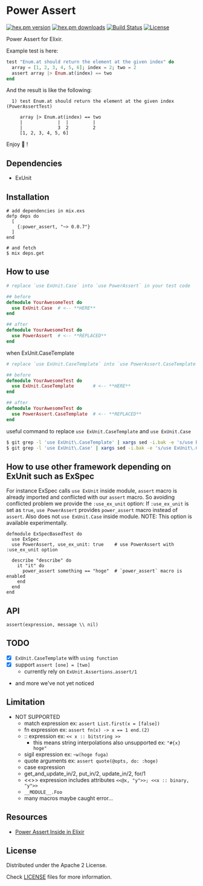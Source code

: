 # Power Assert

[![hex.pm version](https://img.shields.io/hexpm/v/power_assert.svg)](https://hex.pm/packages/power_assert) [![hex.pm downloads](https://img.shields.io/hexpm/dt/power_assert.svg)](https://hex.pm/packages/power_assert) [![Build Status](https://travis-ci.org/ma2gedev/power_assert_ex.svg?branch=master)](https://travis-ci.org/ma2gedev/power_assert_ex) [![License](https://img.shields.io/hexpm/l/power_assert.svg)](http://www.apache.org/licenses/LICENSE-2.0)

Power Assert for Elixir.

Example test is here:

```elixir
test "Enum.at should return the element at the given index" do
  array = [1, 2, 3, 4, 5, 6]; index = 2; two = 2
  assert array |> Enum.at(index) == two
end
```

And the result is like the following:

```
  1) test Enum.at should return the element at the given index (PowerAssertTest)

     array |> Enum.at(index) == two
     |             |  |         |
     |             3  2         2
     [1, 2, 3, 4, 5, 6]
```

Enjoy :muscle: !

## Dependencies

- ExUnit

## Installation

```
# add dependencies in mix.exs
defp deps do
  [
    {:power_assert, "~> 0.0.7"}
  ]
end

# and fetch
$ mix deps.get
```

## How to use

```elixir
# replace `use ExUnit.Case` into `use PowerAssert` in your test code

## before
defmodule YourAwesomeTest do
  use ExUnit.Case  # <-- **HERE**
end

## after
defmodule YourAwesomeTest do
  use PowerAssert  # <-- **REPLACED**
end
```

when ExUnit.CaseTemplate

```elixir
# replace `use ExUnit.CaseTemplate` into `use PowerAssert.CaseTemplate` in your test code

## before
defmodule YourAwesomeTest do
  use ExUnit.CaseTemplate       # <-- **HERE**
end

## after
defmodule YourAwesomeTest do
  use PowerAssert.CaseTemplate  # <-- **REPLACED**
end
```

useful command to replace `use ExUnit.CaseTemplate` and `use ExUnit.Case`

```bash
$ git grep -l 'use ExUnit\.CaseTemplate' | xargs sed -i.bak -e 's/use ExUnit\.CaseTemplate/use PowerAssert.CaseTemplate/g'
$ git grep -l 'use ExUnit\.Case' | xargs sed -i.bak -e 's/use ExUnit\.Case/use PowerAssert/g'
```

## How to use other framework depending on ExUnit such as ExSpec

For instance ExSpec calls `use ExUnit` inside module, `assert` macro is already imported and conflicted with our `assert` macro.
So avoiding conflicted problem we provide the `:use_ex_unit` option:
If `:use_ex_unit` is set as `true`, `use PowerAssert` provides `power_assert` macro instead of `assert`. Also does not `use ExUnit.Case` inside module.
NOTE: This option is available experimentally.

```
defmodule ExSpecBasedTest do
  use ExSpec
  use PowerAssert, use_ex_unit: true    # use PowerAssert with :use_ex_unit option

  describe "describe" do
    it "it" do
      power_assert something == "hoge"  # `power_assert` macro is enabled
    end
  end
end
```

## API

```
assert(expression, message \\ nil)
```

## TODO

- [x] `ExUnit.CaseTemplate` with `using function`
- [x] support `assert [one] = [two]`
  - currently rely on `ExUnit.Assertions.assert/1`
- and more we've not yet noticed

## Limitation

- NOT SUPPORTED
  - match expression ex: `assert List.first(x = [false])`
  - fn expression ex: `assert fn(x) -> x == 1 end.(2)`
  - :: expression ex: `<< x :: bitstring >>`
    - this means string interpolations also unsupported ex: `"#{x} hoge"`
  - sigil expression ex: `~w(hoge fuga)`
  - quote arguments ex: `assert quote(@opts, do: :hoge)`
  - case expression
  - get_and_update_in/2, put_in/2, update_in/2, for/1
  - <<>> expression includes attributes `<<@x, "y">>; <<x :: binary, "y">>`
  - `__MODULE__.Foo`
  - many macros maybe caught error...

## Resources

- [Power Assert Inside in Elixir](https://speakerdeck.com/ma2gedev/power-assert-inside-in-elixir)

## License

Distributed under the Apache 2 License.

Check [LICENSE](LICENSE) files for more information.

